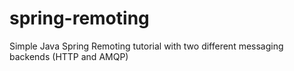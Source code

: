 # spring-remoting
Simple Java Spring Remoting tutorial with two different messaging backends (HTTP and AMQP)
